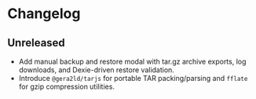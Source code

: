 # Changelog

## Unreleased

- Add manual backup and restore modal with tar.gz archive exports, log downloads, and Dexie-driven restore validation.
- Introduce `@gera2ld/tarjs` for portable TAR packing/parsing and `fflate` for gzip compression utilities.
